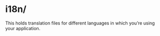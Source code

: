 # i18n/

This holds translation files for different languages in which you’re using your application.